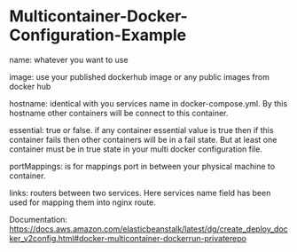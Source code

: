 # Multicontainer-Docker-Configuration-Example
name: whatever you want to use


image: use your published dockerhub image or any public images from docker hub


hostname: identical with you services name in docker-compose.yml. By this hostname other containers will be connect to this container.


essential: true or false. if any container essential value is true then if this container fails then other containers will be in a fail state. But at least one container must be in true state in your multi docker configuration file.


portMappings: is for mappings port in between your physical machine to container.


links: routers between two services. Here services name field has been used for mapping them into nginx route.


Documentation: https://docs.aws.amazon.com/elasticbeanstalk/latest/dg/create_deploy_docker_v2config.html#docker-multicontainer-dockerrun-privaterepo


